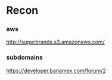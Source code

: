 # Recon

### aws
http://superbrands.s3.amazonaws.com/

### subdomains

https://developer.banamex.com/forum/2
